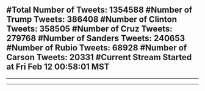 #Total Number of Tweets: 1354588 
#Number of Trump Tweets: 386408
#Number of Clinton Tweets: 358505
#Number of Cruz Tweets: 279768
#Number of Sanders Tweets: 240653
#Number of Rubio Tweets: 68928
#Number of Carson Tweets: 20331
#Current Stream Started at Fri Feb 12 00:58:01 MST
---
---
---
